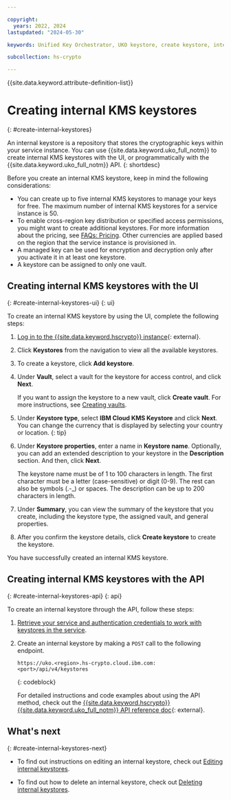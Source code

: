 ```yaml
---

copyright:
  years: 2022, 2024
lastupdated: "2024-05-30"

keywords: Unified Key Orchestrator, UKO keystore, create keystore, internal keystore， KMS keystore

subcollection: hs-crypto

---
```


{{site.data.keyword.attribute-definition-list}}






# Creating internal KMS keystores
{: #create-internal-keystores}

An internal keystore is a repository that stores the cryptographic keys within your service instance. You can use {{site.data.keyword.uko_full_notm}} to create internal KMS keystores with the UI, or programmatically with the {{site.data.keyword.uko_full_notm}} API.
{: shortdesc}

Before you create an internal KMS keystore, keep in mind the following considerations:

- You can create up to five internal KMS keystores to manage your keys for free. The maximum number of internal KMS keystores for a service instance is 50. 
- To enable cross-region key distribution or specified access permissions, you might want to create additional keystores. For more information about the pricing, see [FAQs: Pricing](/docs/hs-crypto?topic=hs-crypto-faq-pricing). Other currencies are applied based on the region that the service instance is provisioned in.
- A managed key can be used for encryption and decryption only after you activate it in at least one keystore. 
- A keystore can be assigned to only one vault.

## Creating internal KMS keystores with the UI
{: #create-internal-keystores-ui}
{: ui}



To create an internal KMS keystore by using the UI, complete the following steps:

1. [Log in to the {{site.data.keyword.hscrypto}} instance](https://cloud.ibm.com/login){: external}.
2. Click **Keystores** from the navigation to view all the available keystores.
3. To create a keystore, click **Add keystore**.

   

4. Under **Vault**, select a vault for the keystore for access control, and click **Next**. 

   If you want to assign the keystore to a new vault, click **Create vault**. For more instructions, see [Creating vaults](/docs/hs-crypto?topic=hs-crypto-create-vaults).

5. Under **Keystore type**, select **IBM Cloud KMS Keystore** and click **Next**.
    You can change the currency that is displayed by selecting your country or location.
    {: tip}
    
6. Under **Keystore properties**, enter a name in **Keystore name**. Optionally, you can add an extended description to your keystore in the **Description** section. And then, click **Next**.
  
    The keystore name must be of 1 to 100 characters in length. The first character must be a letter (case-sensitive) or digit (0-9). The rest can also be symbols (.-_) or spaces. The description can be up to 200 characters in length.

7. Under **Summary**, you can view the summary of the keystore that you create, including the keystore type, the assigned vault, and general properties. 
8. After you confirm the keystore details, click **Create keystore** to create the keystore.

You have successfully created an internal KMS keystore.



## Creating internal KMS keystores with the API
{: #create-internal-keystores-api}
{: api}

To create an internal keystore through the API, follow these steps:

1. [Retrieve your service and authentication credentials to work with keystores in the service](/docs/hs-crypto?topic=hs-crypto-set-up-uko-api).
   
2. Create an internal keystore by making a `POST` call to the following endpoint.

    ```
    https://uko.<region>.hs-crypto.cloud.ibm.com:<port>/api/v4/keystores
    ```
    {: codeblock}

    For detailed instructions and code examples about using the API method, check out the [{{site.data.keyword.hscrypto}} {{site.data.keyword.uko_full_notm}} API reference doc](/apidocs/uko#create-keystore){: external}.





## What's next
{: #create-internal-keystores-next}

- To find out instructions on editing an internal keystore, check out [Editing internal keystores](/docs/hs-crypto?topic=hs-crypto-edit-internal-keystores).

- To find out how to delete an internal keystore, check out [Deleting internal keystores](/docs/hs-crypto?topic=hs-crypto-delete-internal-keystores).


